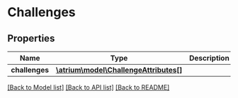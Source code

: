 # Challenges

## Properties
Name | Type | Description | Notes
------------ | ------------- | ------------- | -------------
**challenges** | [**\atrium\model\ChallengeAttributes[]**](ChallengeAttributes.md) |  | [optional] 

[[Back to Model list]](../README.md#documentation-for-models) [[Back to API list]](../README.md#documentation-for-api-endpoints) [[Back to README]](../README.md)


